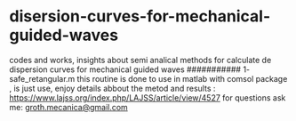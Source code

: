 # disersion-curves-for-mechanical-guided-waves
codes and works, insights about semi analical methods for calculate de dispersion curves for mechanical guided waves
###########
1- safe_retangular.m
this routine is done to use in matlab with comsol package , is just use, enjoy
details abbout the metod and results : https://www.lajss.org/index.php/LAJSS/article/view/4527
for questions ask me:   groth.mecanica@gmail.com

